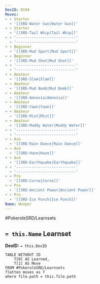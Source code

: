 ```yaml
---
DexID: 0194
Moves:
- - Starter
  - '[[SRD-Water Gun|Water Gun]]'
- - Starter
  - '[[SRD-Tail Whip|Tail Whip]]'
- - '---------------------------'
  - '---------------------------'
- - Beginner
  - '[[SRD-Mud Sport|Mud Sport]]'
- - Beginner
  - '[[SRD-Mud Shot|Mud Shot]]'
- - '---------------------------'
  - '---------------------------'
- - Amateur
  - '[[SRD-Slam|Slam]]'
- - Amateur
  - '[[SRD-Mud Bomb|Mud Bomb]]'
- - Amateur
  - '[[SRD-Amnesia|Amnesia]]'
- - Amateur
  - '[[SRD-Yawn|Yawn]]'
- - Amateur
  - '[[SRD-Mist|Mist]]'
- - Amateur
  - '[[SRD-Muddy Water|Muddy Water]]'
- - '---------------------------'
  - '---------------------------'
- - Ace
  - '[[SRD-Rain Dance|Rain Dance]]'
- - Ace
  - '[[SRD-Haze|Haze]]'
- - Ace
  - '[[SRD-Earthquake|Earthquake]]'
- - '---------------------------'
  - '---------------------------'
- - Pro
  - '[[SRD-Curse|Curse]]'
- - Pro
  - '[[SRD-Ancient Power|Ancient Power]]'
- - Pro
  - '[[SRD-Ice Punch|Ice Punch]]'
Name: Wooper
---
```


#PokeroleSRD/Learnsets

## `= this.Name` Learnset

**DexID:** `= this.DexID`

```dataview
TABLE WITHOUT ID
    T[0] AS Learned,
    T[1] AS Move
FROM #PokeroleSRD/Learnsets
flatten moves as T
where file.path = this.file.path
```
